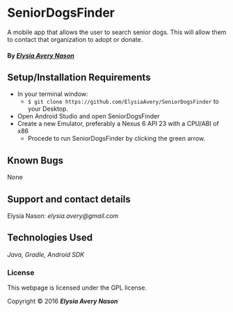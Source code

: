 # SeniorDogsFinder
A mobile app that allows the user to search senior dogs. This will allow them to contact that organization to adopt or donate.

#### By _[**Elysia Avery Nason**](https://github.com/elysiaavery)_

## Setup/Installation Requirements

* In your terminal window:
  * `$ git clone https://github.com/ElysiaAvery/SeniorDogsFinder` to your Desktop.
* Open Android Studio and open SeniorDogsFinder
* Create a new Emulator, preferably a Nexus 6 API 23 with a CPU/ABI of x86
  * Procede to run SeniorDogsFinder by clicking the green arrow.

## Known Bugs

None

## Support and contact details

Elysia Nason: _elysia.avery@gmail.com_

## Technologies Used

_Java,
Gradle,
Android SDK_

### License

This webpage is licensed under the GPL license.

Copyright &copy; 2016 **_Elysia Avery Nason_**
